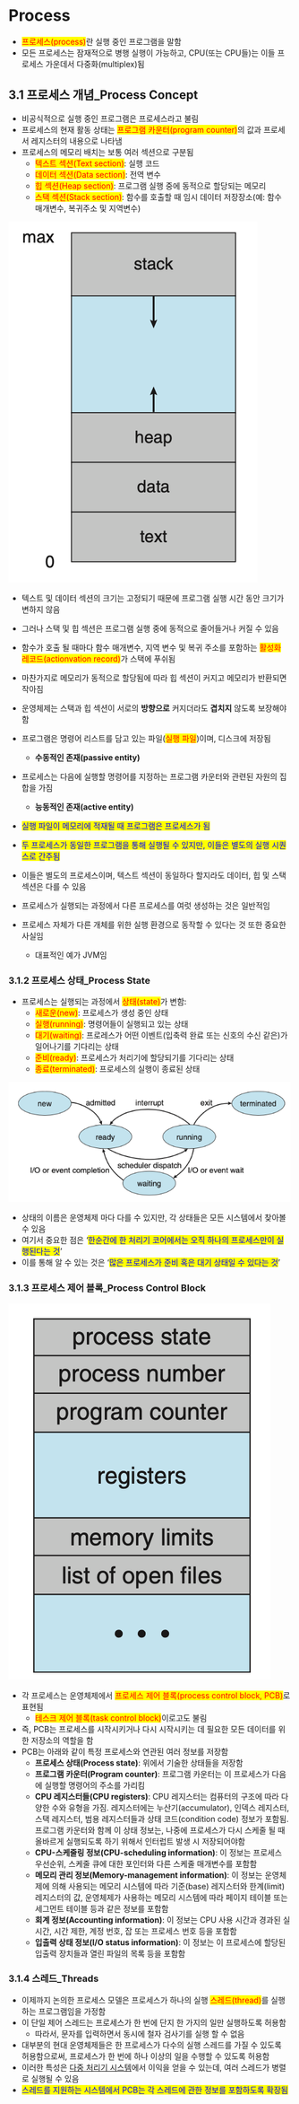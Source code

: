 # Process

* <mark style="color:red;">프로세스(process)</mark>란 실행 중인 프로그램을 말함
* 모든 프로세스는 잠재적으로 병행 실행이 가능하고, CPU(또는 CPU들)는 이들 프로세스 가운데서 다중화(multiplex)됨

## 3.1 프로세스 개념\_Process Concept

* 비공식적으로 실행 중인 프로그램은 프로세스라고 불림
* 프로세스의 현재 활동 상태는 <mark style="color:red;">프로그램 카운터(program counter)</mark>의 값과 프로세서 레지스터의 내용으로 나타냄
* 프로세스의 메모리 배치는 보통 여러 섹션으로 구분됨
  * <mark style="color:red;">텍스트 섹션(Text section)</mark>: 실행 코드
  * <mark style="color:red;">데이터 섹션(Data section)</mark>: 전역 변수
  * <mark style="color:red;">힙 섹션(Heap section)</mark>: 프로그램 실행 중에 동적으로 할당되는 메모리
  * <mark style="color:red;">스택 섹션(Stack section)</mark>: 함수를 호출할 때 임시 데이터 저장장소(예: 함수 매개변수, 복귀주소 및 지역변수)

![메모리에 상주하고 있는 프로세스의 레이아웃](../../.gitbook/assets/Untitled-17.png)

* 텍스트 및 데이터 섹션의 크기는 고정되기 때문에 프로그램 실행 시간 동안 크기가 변하지 않음
* 그러나 스택 및 힙 섹션은 프로그램 실행 중에 동적으로 줄어들거나 커질 수 있음
* 함수가 호출 될 때마다 함수 매개변수, 지역 변수 및 복귀 주소를 포함하는 <mark style="color:red;">활성화 레코드(actionvation record)</mark>가 스택에 푸쉬됨
* 마찬가지로 메모리가 동적으로 할당됨에 따라 힙 섹션이 커지고 메모리가 반환되면 작아짐
* 운영체제는 스택과 힙 섹션이 서로의 **방향으로** 커지더라도 **겹치지** 않도록 보장해야함



* 프로그램은 명령어 리스트를 담고 있는 파일(<mark style="color:red;">실행 파일</mark>)이며, 디스크에 저장됨
  * **수동적인 존재(passive entity)**
* 프로세스는 다음에 실행할 명령어를 지정하는 프로그램 카운터와 관련된 자원의 집합을 가짐
  * **능동적인 존재(active entity)**
* <mark style="color:blue;">실행 파일이 메모리에 적재될 때 프로그램은 프로세스가 됨</mark>



* <mark style="color:blue;">두 프로세스가 동일한 프로그램을 통해 실행될 수 있지만, 이들은 별도의 실행 시퀀스로 간주됨</mark>
* 이들은 별도의 프로세스이며, 텍스트 섹션이 동일하다 할지라도 데이터, 힙 및 스택 섹션은 다를 수 있음



* 프로세스가 실행되는 과정에서 다른 프로세스를 여럿 생성하는 것은 일반적임
* 프로세스 자체가 다른 개체를 위한 실행 환경으로 동작할 수 있다는 것 또한 중요한 사실임
  * 대표적인 예가 JVM임

### 3.1.2 프로세스 상태\_Process State

* 프로세스는 실행되는 과정에서 <mark style="color:red;">상태(state)</mark>가 변함:
  * <mark style="color:red;">새로운(new)</mark>: 프로세스가 생성 중인 상태
  * <mark style="color:red;">실행(running)</mark>: 명령어들이 실행되고 있는 상태
  * <mark style="color:red;">대기(waiting)</mark>: 프로레스가 어떤 이벤트(입축력 완료 또는 신호의 수신 같은)가 일어나기를 기다리는 상태
  * <mark style="color:red;">준비(ready)</mark>: 프로세스가 처리기에 할당되기를 기다리는 상태
  * <mark style="color:red;">종료(terminated)</mark>: 프로세스의 실행이 종료된 상태

![](../../.gitbook/assets/Untitled-18.png)

* 상태의 이름은 운영체제 마다 다를 수 있지만, 각 상태들은 모든 시스템에서 찾아볼 수 있음
* 여기서 중요한 점은 ‘<mark style="color:blue;">한순간에 한 처리기 코어에서는 오직 하나의 프로세스만이 실행된다는 것</mark>’
* 이를 통해 알 수 있는 것은 ‘<mark style="color:blue;">많은 프로세스가 준비 혹은 대기 상태일 수 있다는 것</mark>’

### 3.1.3 프로세스 제어 블록\_Process Control Block

![PCB](../../.gitbook/assets/Untitled-19.png)

* 각 프로세스는 운영체제에서 <mark style="color:red;">프로세스 제어 블록(process control block, PCB)</mark>로 표현됨
  * <mark style="color:red;">테스크 제어 블록(task control block)</mark>이로고도 불림
* 즉, PCB는 프로세스를 시작시키거나 다시 시작시키는 데 필요한 모든 데이터를 위한 저장소의 역할을 함
* PCB는 아래와 같이 특정 프로세스와 연관된 여러 정보를 저장함
  * **프로세스 상태(Process state)**: 위에서 기술한 상태들을 저장함
  * **프로그램 카운터(Program counter)**: 프로그램 카운터는 이 프로세스가 다음에 실행할 명령어의 주소를 가리킴
  * **CPU 레지스터들(CPU registers)**: CPU 레지스터는 컴퓨터의 구조에 따라 다양한 수와 유형을 가짐. 레지스터에는 누산기(accumulator), 인덱스 레지스터, 스택 레지스터, 범용 레지스터들과 상태 코드(condition code) 정보가 포함됨. 프로그램 카운터와 함께 이 상태 정보는, 나중에 프로세스가 다시 스케줄 될 때 올바르게 실행되도록 하기 위해서 인터럽트 발생 시 저장되어야함
  * **CPU-스케줄링 정보(CPU-scheduling information)**: 이 정보는 프로세스 우선순위, 스케줄 큐에 대한 포인터와 다른 스케줄 매개변수를 포함함
  * **메모리 관리 정보(Memory-management information)**: 이 정보는 운영체제에 의해 사용되는 메모리 시스템에 따라 기준(base) 레지스터와 한계(limit) 레지스터의 값, 운영체제가 사용하는 메모리 시스템에 따라 페이지 테이블 또는 세그먼트 테이블 등과 같은 정보를 포함함
  * **회계 정보(Accounting information)**: 이 정보는 CPU 사용 시간과 경과된 실시간, 시간 제한, 계정 번호, 잡 또는 프로세스 번호 등을 포함함
  * **입출력 상태 정보(I/O status information)**: 이 정보는 이 프로세스에 할당된 입출력 장치들과 열린 파일의 목록 등을 포함함

### 3.1.4 스레드\_Threads

* 이제까지 논의한 프로세스 모델은 프로세스가 하나의 실행 <mark style="color:red;">스레드(thread)</mark>를 실행하는 프로그램임을 가정함
* 이 단일 제어 스레드는 프로세스가 한 번에 단지 한 가지의 일만 실행하도록 허용함
  * 따라서, 문자를 입력하면서 동시에 철자 검사기를 실행 할 수 없음
* 대부분의 현대 운영체제들은 한 프로세스가 다수의 실행 스레드를 가질 수 있도록 허용함으로써, 프로세스가 한 번에 하나 이상의 일을 수행할 수 있도록 허용함
* 이러한 특성은 [다중 처리기 시스템](https://app.gitbook.com/s/6s8PBLsFpflfD85fhlnn/\~/changes/qCbzJ6FuM3s7bFF1XGpb/os/concepts/undefined#1.3.2-\_multiprocessor-systems)에서 이익을 얻을 수 있는데, 여러 스레드가 병렬로 실행될 수 있음
* <mark style="color:blue;">스레드를 지원하는 시스템에서 PCB는 각 스레드에 관한 정보를 포함하도록 확장됨</mark>
